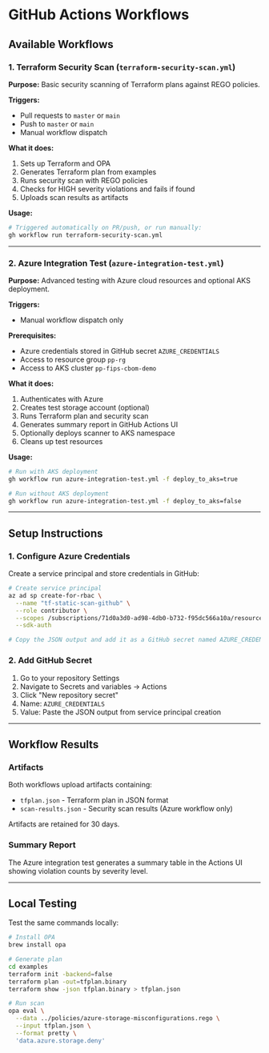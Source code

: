 # GitHub Actions Workflows

## Available Workflows

### 1. Terraform Security Scan (`terraform-security-scan.yml`)

**Purpose:** Basic security scanning of Terraform plans against REGO policies.

**Triggers:**
- Pull requests to `master` or `main`
- Push to `master` or `main`
- Manual workflow dispatch

**What it does:**
1. Sets up Terraform and OPA
2. Generates Terraform plan from examples
3. Runs security scan with REGO policies
4. Checks for HIGH severity violations and fails if found
5. Uploads scan results as artifacts

**Usage:**
```bash
# Triggered automatically on PR/push, or run manually:
gh workflow run terraform-security-scan.yml
```

---

### 2. Azure Integration Test (`azure-integration-test.yml`)

**Purpose:** Advanced testing with Azure cloud resources and optional AKS deployment.

**Triggers:**
- Manual workflow dispatch only

**Prerequisites:**
- Azure credentials stored in GitHub secret `AZURE_CREDENTIALS`
- Access to resource group `pp-rg`
- Access to AKS cluster `pp-fips-cbom-demo`

**What it does:**
1. Authenticates with Azure
2. Creates test storage account (optional)
3. Runs Terraform plan and security scan
4. Generates summary report in GitHub Actions UI
5. Optionally deploys scanner to AKS namespace
6. Cleans up test resources

**Usage:**
```bash
# Run with AKS deployment
gh workflow run azure-integration-test.yml -f deploy_to_aks=true

# Run without AKS deployment
gh workflow run azure-integration-test.yml -f deploy_to_aks=false
```

---

## Setup Instructions

### 1. Configure Azure Credentials

Create a service principal and store credentials in GitHub:

```bash
# Create service principal
az ad sp create-for-rbac \
  --name "tf-static-scan-github" \
  --role contributor \
  --scopes /subscriptions/71d0a3d0-ad98-4db0-b732-f95dc566a10a/resourceGroups/pp-rg \
  --sdk-auth

# Copy the JSON output and add it as a GitHub secret named AZURE_CREDENTIALS
```

### 2. Add GitHub Secret

1. Go to your repository Settings
2. Navigate to Secrets and variables → Actions
3. Click "New repository secret"
4. Name: `AZURE_CREDENTIALS`
5. Value: Paste the JSON output from service principal creation

---

## Workflow Results

### Artifacts

Both workflows upload artifacts containing:
- `tfplan.json` - Terraform plan in JSON format
- `scan-results.json` - Security scan results (Azure workflow only)

Artifacts are retained for 30 days.

### Summary Report

The Azure integration test generates a summary table in the Actions UI showing violation counts by severity level.

---

## Local Testing

Test the same commands locally:

```bash
# Install OPA
brew install opa

# Generate plan
cd examples
terraform init -backend=false
terraform plan -out=tfplan.binary
terraform show -json tfplan.binary > tfplan.json

# Run scan
opa eval \
  --data ../policies/azure-storage-misconfigurations.rego \
  --input tfplan.json \
  --format pretty \
  'data.azure.storage.deny'
```
